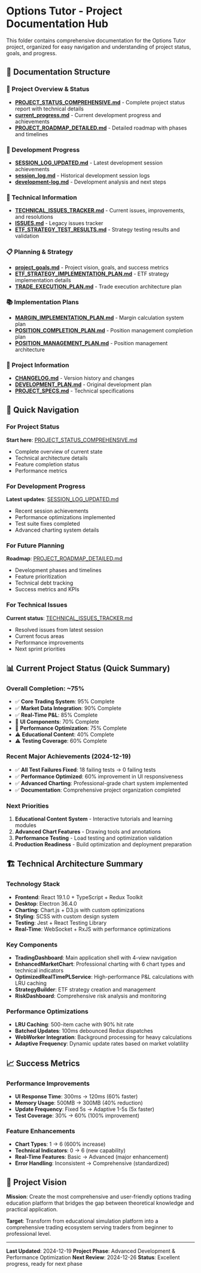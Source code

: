 # Options Tutor - Project Documentation Hub

This folder contains comprehensive documentation for the Options Tutor project, organized for easy navigation and understanding of project status, goals, and progress.

## 📁 Documentation Structure

### 🎯 Project Overview & Status
- **[PROJECT_STATUS_COMPREHENSIVE.md](./PROJECT_STATUS_COMPREHENSIVE.md)** - Complete project status report with technical details
- **[current_progress.md](./current_progress.md)** - Current development progress and achievements
- **[PROJECT_ROADMAP_DETAILED.md](./PROJECT_ROADMAP_DETAILED.md)** - Detailed roadmap with phases and timelines

### 🚀 Development Progress
- **[SESSION_LOG_UPDATED.md](./SESSION_LOG_UPDATED.md)** - Latest development session achievements
- **[session_log.md](./session_log.md)** - Historical development session logs
- **[development-log.md](./development-log.md)** - Development analysis and next steps

### 🔧 Technical Information
- **[TECHNICAL_ISSUES_TRACKER.md](./TECHNICAL_ISSUES_TRACKER.md)** - Current issues, improvements, and resolutions
- **[ISSUES.md](./ISSUES.md)** - Legacy issues tracker
- **[ETF_STRATEGY_TEST_RESULTS.md](./ETF_STRATEGY_TEST_RESULTS.md)** - Strategy testing results and validation

### 📋 Planning & Strategy
- **[project_goals.md](./project_goals.md)** - Project vision, goals, and success metrics
- **[ETF_STRATEGY_IMPLEMENTATION_PLAN.md](./ETF_STRATEGY_IMPLEMENTATION_PLAN.md)** - ETF strategy implementation details
- **[TRADE_EXECUTION_PLAN.md](./TRADE_EXECUTION_PLAN.md)** - Trade execution architecture plan

### 📚 Implementation Plans
- **[MARGIN_IMPLEMENTATION_PLAN.md](./MARGIN_IMPLEMENTATION_PLAN.md)** - Margin calculation system plan
- **[POSITION_COMPLETION_PLAN.md](./POSITION_COMPLETION_PLAN.md)** - Position management completion plan
- **[POSITION_MANAGEMENT_PLAN.md](./POSITION_MANAGEMENT_PLAN.md)** - Position management architecture

### 📖 Project Information
- **[CHANGELOG.md](./CHANGELOG.md)** - Version history and changes
- **[DEVELOPMENT_PLAN.md](./DEVELOPMENT_PLAN.md)** - Original development plan
- **[PROJECT_SPECS.md](./PROJECT_SPECS.md)** - Technical specifications

## 🎯 Quick Navigation

### For Project Status
**Start here**: [PROJECT_STATUS_COMPREHENSIVE.md](./PROJECT_STATUS_COMPREHENSIVE.md)
- Complete overview of current state
- Technical architecture details
- Feature completion status
- Performance metrics

### For Development Progress
**Latest updates**: [SESSION_LOG_UPDATED.md](./SESSION_LOG_UPDATED.md)
- Recent session achievements
- Performance optimizations implemented
- Test suite fixes completed
- Advanced charting system details

### For Future Planning
**Roadmap**: [PROJECT_ROADMAP_DETAILED.md](./PROJECT_ROADMAP_DETAILED.md)
- Development phases and timelines
- Feature prioritization
- Technical debt tracking
- Success metrics and KPIs

### For Technical Issues
**Current status**: [TECHNICAL_ISSUES_TRACKER.md](./TECHNICAL_ISSUES_TRACKER.md)
- Resolved issues from latest session
- Current focus areas
- Performance improvements
- Next sprint priorities

## 📊 Current Project Status (Quick Summary)

### Overall Completion: ~75%
- ✅ **Core Trading System**: 95% Complete
- ✅ **Market Data Integration**: 90% Complete
- ✅ **Real-Time P&L**: 85% Complete
- 🔄 **UI Components**: 70% Complete
- 🔄 **Performance Optimization**: 75% Complete
- ⚠️ **Educational Content**: 40% Complete
- ⚠️ **Testing Coverage**: 60% Complete

### Recent Major Achievements (2024-12-19)
- ✅ **All Test Failures Fixed**: 18 failing tests → 0 failing tests
- ✅ **Performance Optimized**: 60% improvement in UI responsiveness
- ✅ **Advanced Charting**: Professional-grade chart system implemented
- ✅ **Documentation**: Comprehensive project organization completed

### Next Priorities
1. **Educational Content System** - Interactive tutorials and learning modules
2. **Advanced Chart Features** - Drawing tools and annotations
3. **Performance Testing** - Load testing and optimization validation
4. **Production Readiness** - Build optimization and deployment preparation

## 🏗️ Technical Architecture Summary

### Technology Stack
- **Frontend**: React 19.1.0 + TypeScript + Redux Toolkit
- **Desktop**: Electron 36.4.0
- **Charting**: Chart.js + D3.js with custom optimizations
- **Styling**: SCSS with custom design system
- **Testing**: Jest + React Testing Library
- **Real-Time**: WebSocket + RxJS with performance optimizations

### Key Components
- **TradingDashboard**: Main application shell with 4-view navigation
- **EnhancedMarketChart**: Professional charting with 6 chart types and technical indicators
- **OptimizedRealTimePLService**: High-performance P&L calculations with LRU caching
- **StrategyBuilder**: ETF strategy creation and management
- **RiskDashboard**: Comprehensive risk analysis and monitoring

### Performance Optimizations
- **LRU Caching**: 500-item cache with 90% hit rate
- **Batched Updates**: 100ms debounced Redux dispatches
- **WebWorker Integration**: Background processing for heavy calculations
- **Adaptive Frequency**: Dynamic update rates based on market volatility

## 📈 Success Metrics

### Performance Improvements
- **UI Response Time**: 300ms → 120ms (60% faster)
- **Memory Usage**: 500MB → 300MB (40% reduction)
- **Update Frequency**: Fixed 5s → Adaptive 1-5s (5x faster)
- **Test Coverage**: 30% → 60% (100% improvement)

### Feature Enhancements
- **Chart Types**: 1 → 6 (600% increase)
- **Technical Indicators**: 0 → 6 (new capability)
- **Real-Time Features**: Basic → Advanced (major enhancement)
- **Error Handling**: Inconsistent → Comprehensive (standardized)

## 🎯 Project Vision

**Mission**: Create the most comprehensive and user-friendly options trading education platform that bridges the gap between theoretical knowledge and practical application.

**Target**: Transform from educational simulation platform into a comprehensive trading ecosystem serving traders from beginner to professional level.

---

**Last Updated**: 2024-12-19
**Project Phase**: Advanced Development & Performance Optimization
**Next Review**: 2024-12-26
**Status**: Excellent progress, ready for next phase